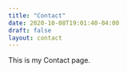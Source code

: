 ```yaml
---
title: "Contact"
date: 2020-10-08T19:01:40-04:00
draft: false
layout: contact
---
```

This is my Contact page.
